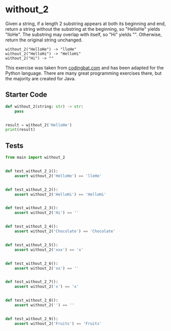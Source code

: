 # without_2





Given a string, if a length 2 substring appears at both its beginning and end, return a string without the substring at the beginning, so "HelloHe" yields "lloHe". The substring may overlap with itself, so "Hi" yields "". Otherwise, return the original string unchanged.

```
without_2("HelloHe") -> "lloHe"
without_2("HelloHi") -> "HelloHi"
without_2("Hi") -> ""
```

This exercise was taken from [codingbat.com](https://codingbat.com/prob/p142247) and has been adapted for the Python language. There are many great programming exercises there, but the majority are created for Java.

## Starter Code
```python
def without_2(string: str) -> str:
    pass


result = without_2('HelloHe')
print(result)
```

## Tests
```python
from main import without_2


def test_without_2_1():
    assert without_2('HelloHe') == 'lloHe'


def test_without_2_2():
    assert without_2('HelloHi') == 'HelloHi'


def test_without_2_3():
    assert without_2('Hi') == ''


def test_without_2_4():
    assert without_2('Chocolate') == 'Chocolate'


def test_without_2_5():
    assert without_2('xxx') == 'x'


def test_without_2_6():
    assert without_2('xx') == ''


def test_without_2_7():
    assert without_2('x') == 'x'


def test_without_2_8():
    assert without_2('') == ''


def test_without_2_9():
    assert without_2('Fruits') == 'Fruits'
```
